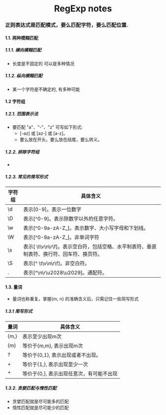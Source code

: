 <h1 align="center">RegExp notes</h1>

### 正则表达式是匹配模式，要么匹配字符，要么匹配位置.

#### 1.1. 两种模糊匹配

##### 1.1.1. 横向模糊匹配
   - 长度是不固定的 可以是多种情况
##### 1.1.2. 纵向模糊匹配
   - 某一个字符是不确定的, 有多种可能
#### 1.2 字符组

##### 1.2.1. 范围表示法
   - 要匹配 "a"、"-"、"z" 可写如下形式:
      - [-az] 或 [az-] 或 [a\-z]。
      - 要么放在开头，要么放在结尾，要么转义。
##### 1.2.2. 排除字符组
   - [^abc]: 表示除了abc 之外的任意一个字符
##### 1.2.3. 常见的简写形式
<table>
  <thead>
    <th>字符组</th>
    <th>具体含义</th>
  </thead>
  <tr>
    <td>\d</td>
    <td>表示[0-9]。表示一位数字</td>
  </tr>
  <tr>
    <td>\D</td>
    <td>表示[^0-9]。表示除数字以外的任意字符。</td>
  </tr>
  <tr>
    <td>\w</td>
    <td>表示[^0-9a-zA-Z_]。表示数字、大小写字母和下划线。</td>
  </tr>
  <tr>
    <td>\W</td>
    <td>表示[^0-9a-zA-Z_]。非单词字符</td>
  </tr>
  <tr>
    <td>\s</td>
    <td>表示[ \t\v\n\r\f]。表示空白符，包括空格、水平制表符、垂直制表符、换行符、回车符、换页符。</td>
  </tr>
  <tr>
    <td>\S</td>
    <td>表示[^ \t\v\n\r\f]。非空白符。</td>
  </tr>
  <tr>
    <td>.</td>
    <td>表示[^\n\r\u2028\u2029]。通配符。</td>
  </tr>
</table>

#### 1.3. 量词
   - 量词也称重复。掌握{m, n} 的准确含义后，只需记住一些简写形式
##### 1.3.1 简写形式
<table>
  <thead>
    <th>量词</th>
    <th>具体含义</th>
  </thead>
  <tr>
    <td>{m,}</td>
    <td>表示至少出现m次</td>
  </tr>
  <tr>
    <td>{m}</td>
    <td>等价于{m,m}, 表示出现m次</td>
  </tr>
  <tr>
    <td>?</td>
    <td>等价于{0,1}, 表示出现或者不出现。</td>
  </tr>
  <tr>
    <td>+</td>
    <td>等价于{1,}, 表示出现至少一次</td>
  </tr>
  <tr>
    <td>*</td>
    <td>等价于{0,}, 表示出现任意次，有可能不出现</td>
  </tr>
</table>

##### 1.3.2. 贪婪匹配与惰性匹配
   - 贪婪匹配就是尽可能多的匹配
   - 惰性匹配就是尽可能少的匹配
